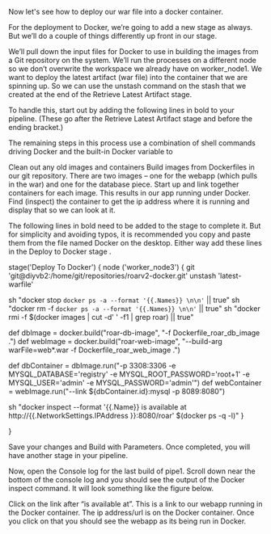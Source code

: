 Now let's see how to deploy our war file into a docker container.


For the deployment to Docker, we’re going to add a new stage as always. But we’ll do a couple of things differently up front in our stage.

We’ll pull down the input files for Docker to use in building the images from a Git repository on the system.
We’ll run the processes on a different node so we don’t overwrite the workspace we already have on worker_node1.
We want to deploy the latest artifact (war file) into the container that we are spinning up. So we can use the unstash command on the stash that we created at the end of the Retrieve Latest Artifact stage.

To handle this, start out by adding the following lines in bold to your pipeline. (These go after the Retrieve Latest Artifact stage and before the ending bracket.)
 
 

The remaining steps in this process use a combination of shell commands driving Docker and the built-in Docker variable to

Clean out any old images and containers
Build images from Dockerfiles in our git repository. There are two images – one for the webapp (which pulls in the war) and one for the database piece.
Start up and link together containers for each image. This results in our app running under Docker.
Find (inspect) the container to get the ip address where it is running and display that so we can look at it.

The following lines in bold need to be added to the stage to complete it. But for simplicity and avoiding typos, it is recommended you copy and paste them from the file named Docker on the desktop. Either way add these lines in the Deploy to Docker stage .

stage('Deploy To Docker') { node ('worker_node3') {
git 'git@diyvb2:/home/git/repositories/roarv2-docker.git' unstash 'latest-warfile'

sh "docker stop `docker ps -a --format '{{.Names}} \n\n'` || true" sh "docker rm -f `docker ps -a --format '{{.Names}} \n\n'` || true"
sh "docker rmi -f \$(docker images | cut -d' ' -f1 | grep roar) || true"

def dbImage = docker.build("roar-db-image", "-f Dockerfile_roar_db_image .") def webImage = docker.build("roar-web-image", "--build-arg warFile=web*.war -f
Dockerfile_roar_web_image .")

def dbContainer = dbImage.run("-p 3308:3306 -e MYSQL_DATABASE='registry' -e MYSQL_ROOT_PASSWORD='root+1' -e MYSQL_USER='admin' -e MYSQL_PASSWORD='admin'")
def webContainer = webImage.run("--link ${dbContainer.id}:mysql -p 8089:8080")

sh "docker inspect --format '{{.Name}} is available at http://{{.NetworkSettings.IPAddress }}:8080/roar'
\$(docker ps -q -l)"
}
 
}
 
Save your changes and Build with Parameters. Once completed, you will have another stage in your pipeline.



Now, open the Console log for the last build of pipe1. Scroll down near the bottom of the console log and you should see the output of the Docker inspect command. It will look something like the figure below.

Click on the link after “is available at”. This is a link to our webapp running in the Docker container. The ip address/url is on the Docker container. Once you click on that you should see the webapp as its being run in Docker.

